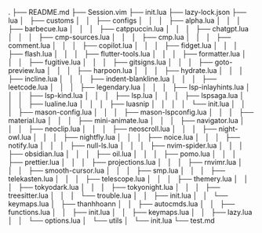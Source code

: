 .
├── README.md
├── Session.vim
├── init.lua
├── lazy-lock.json
├── lua
│   ├── customs
│   │   ├── configs
│   │   │   ├── alpha.lua
│   │   │   ├── barbecue.lua
│   │   │   ├── catppuccin.lua
│   │   │   ├── chatgpt.lua
│   │   │   ├── cmp-sources.lua
│   │   │   ├── cmp.lua
│   │   │   ├── comment.lua
│   │   │   ├── copilot.lua
│   │   │   ├── fidget.lua
│   │   │   ├── flash.lua
│   │   │   ├── flutter-tools.lua
│   │   │   ├── formatter.lua
│   │   │   ├── fugitive.lua
│   │   │   ├── gitsigns.lua
│   │   │   ├── goto-preview.lua
│   │   │   ├── harpoon.lua
│   │   │   ├── hydrate.lua
│   │   │   ├── incline.lua
│   │   │   ├── indent-blankline.lua
│   │   │   ├── leetcode.lua
│   │   │   ├── legendary.lua
│   │   │   ├── lsp-inlayhints.lua
│   │   │   ├── lsp-kind.lua
│   │   │   ├── lsp.lua
│   │   │   ├── lspsaga.lua
│   │   │   ├── lualine.lua
│   │   │   ├── luasnip
│   │   │   │   └── init.lua
│   │   │   ├── mason-config.lua
│   │   │   ├── mason-lspconfig.lua
│   │   │   ├── material.lua
│   │   │   ├── mini-animate.lua
│   │   │   ├── navigator.lua
│   │   │   ├── neoclip.lua
│   │   │   ├── neoscroll.lua
│   │   │   ├── night-owl.lua
│   │   │   ├── nightfly.lua
│   │   │   ├── noice.lua
│   │   │   ├── notify.lua
│   │   │   ├── null-ls.lua
│   │   │   ├── nvim-spider.lua
│   │   │   ├── obsidian.lua
│   │   │   ├── oil.lua
│   │   │   ├── pomo.lua
│   │   │   ├── prettier.lua
│   │   │   ├── projections.lua
│   │   │   ├── rnvimr.lua
│   │   │   ├── smooth-cursor.lua
│   │   │   ├── smp.lua
│   │   │   ├── telekasten.lua
│   │   │   ├── telescope.lua
│   │   │   ├── themery.lua
│   │   │   ├── tokyodark.lua
│   │   │   ├── tokyonight.lua
│   │   │   ├── treesitter.lua
│   │   │   └── trouble.lua
│   │   ├── init.lua
│   │   └── keymaps.lua
│   ├── thanhhoann
│   │   ├── autocmds.lua
│   │   ├── functions.lua
│   │   ├── init.lua
│   │   ├── keymaps.lua
│   │   ├── lazy.lua
│   │   └── options.lua
│   └── utils
│       └── init.lua
└── test.md

